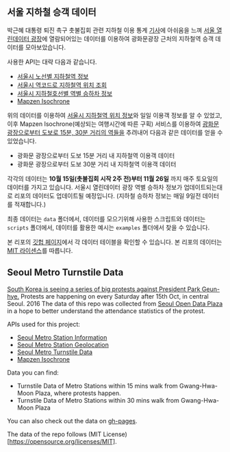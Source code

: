 ## 서울 지하철 승객 데이터

박근혜 대통령 퇴진 촉구 촛불집회 관련 지하철 이용 통계 [기사](http://www.huffingtonpost.kr/2016/11/13/story_n_12936242.html)에 아쉬움을 느껴 [서울 열린데이터 광장](http://data.seoul.go.kr/)에 열람되어있는 데이터를 이용하여 광화문광장 근처의 지하철역 승객 데이터를 모아보았습니다.

사용한 API는 대략 다음과 같습니다.

- [서울시 노선별 지하철역 정보](http://data.seoul.go.kr/openinf/sheetview.jsp?infId=OA-119)
- [서울시 역코드로 지하철역 위치 조회](http://data.seoul.go.kr/openinf/openapiview.jsp?infId=OA-118)
- [서울시 지하철호선별 역별 승하차 정보](http://data.seoul.go.kr/openinf/openapiview.jsp?infId=OA-12914)
- [Mapzen Isochrone](https://mapzen.com/documentation/mobility/explorer/overview/)

위의 데이터를 이용하여 [서울시 지하철역 위치 정보](https://gist.github.com/hanbyul-here/c1ecc399372220bff0642f696f383cf9)와 일일 이용객 정보를 알 수 있었고, 이후 Mapzen Isochrone(예상되는 여행시간에 따른 구획) 서비스를 이용하여 [광화문 광장으로부터 도보로 15분, 30분 거리의 역들을](https://mapzen.com/mobility/explorer/#/isochrones?bbox=126.92856788635252%2C37.553151554955924%2C127.02744483947754%2C37.59675599538423&isochrone_mode=pedestrian&pin=37.57497%2C126.977978) 추려내어 다음과 같은 데이터를 얻을 수 있었습니다.

- 광화문 광장으로부터 도보 15분 거리 내 지하철역 이용객 데이터
- 광화문 광장으로부터 도보 30분 거리 내 지하철역 이용객 데이터

각각의 데이터는 **10월 15일(촛불집회 시작 2주 전)부터 11월 26일** 까지 매주 토요일의 데이터를 가지고 있습니다. 서울시 열린데이터 광장 역별 승하차 정보가 업데이트되는대로 리포의 데이터도 업데이트될 예정입니다. (지하철 승하차 정보는 매일 9일전 데이터를 적재합니다.)

최종 데이터는 `data` 폴더에서, 데이터를 모으기위해 사용한 스크립트와 데이터는 `scripts` 폴더에서, 데이터를 활용한 예시는 `examples` 폴더에서 찾을 수 있습니다.

본 리포의 [깃헙 페이지](https://hanbyul-here.github.io/seoul-metro-turnstile-data/)에서 각 데이터 테이블을 확인할 수 있습니다.
본 리포의 데이터는 [MIT 라이센스](https://ko.wikipedia.org/wiki/MIT_%ED%97%88%EA%B0%80%EC%84%9C)를 따릅니다.

## Seoul Metro Turnstile Data

[South Korea is seeing a series of big protests against President Park Geun-hye.](http://www.nytimes.com/2016/11/26/world/asia/korea-park-geun-hye-protests.html?_r=0) Protests are happening on every Saturday after 15th Oct, in central Seoul. 2016 The data of this repo was collected from [Seoul Open Data Plaza](http://data.seoul.go.kr/) in a hope to better understand the attendance statistics of the protest.

APIs used for this project:

- [Seoul Metro Station Information](http://data.seoul.go.kr/openinf/sheetview.jsp?infId=OA-119)
- [Seoul Metro Station Geolocation](http://data.seoul.go.kr/openinf/openapiview.jsp?infId=OA-118)
- [Seoul Metro Turnstile Data](http://data.seoul.go.kr/openinf/openapiview.jsp?infId=OA-12914)
- [Mapzen Isochrone](https://mapzen.com/documentation/mobility/explorer/overview/)

Data you can find:

- Turnstile Data of Metro Stations within 15 mins walk from Gwang-Hwa-Moon Plaza, where protests happen.
- Turnstile Data of Metro Stations within 30 mins walk from Gwang-Hwa-Moon Plaza

You can also check out the data on [gh-pages](https://hanbyul-here/github.io/seoul-metro-turnstile-data).

The data of the repo follows (MIT License)[https://opensource.org/licenses/MIT].
